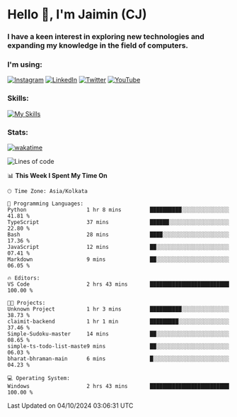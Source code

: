 <h1>Hello 👋, I'm Jaimin (CJ)</h1>
<h3>I have a keen interest in exploring new technologies and expanding my knowledge in the field of computers.</h3>

<h3 align="left"> I'm using: </h3>

[![Instagram](https://img.shields.io/badge/Instagram-%23E4405F.svg?style=for-the-badge&logo=Instagram&logoColor=white)](https://instagram.com/jaimin_chovatia) [![LinkedIn](https://img.shields.io/badge/linkedin-%230077B5.svg?style=for-the-badge&logo=linkedin&logoColor=white)](https://www.linkedin.com/in/jaimin-chovatia-691b8b29a) [![Twitter](https://img.shields.io/badge/Twitter-%231DA1F2.svg?style=for-the-badge&logo=Twitter&logoColor=white)](https://twitter.com/jaimin_chovatia) [![YouTube](https://img.shields.io/badge/YouTube-%23FF0000.svg?style=for-the-badge&logo=YouTube&logoColor=white)](https://youtube.com/@cjcreations5172) 

**<h3 align="left">Skills:</h3>**

[![My Skills](https://skillicons.dev/icons?i=ts,js,java,py,react,nextjs,nodejs,postgres,mongodb,git)](https://skillicons.dev)

<!---
 **<h3 align="left">🏆 Achievements:</h3>**
 [![An image of @jaimin25's Holopin badges, which is a link to view their full Holopin profile](https://holopin.me/jaimin25)](https://holopin.io/@jaimin25)
-->

**<h3 align="left">Stats:</h3>**

[![wakatime](https://wakatime.com/badge/user/b2a7cf30-099b-4a62-be11-c3b7dc700323.svg)](https://wakatime.com/@b2a7cf30-099b-4a62-be11-c3b7dc700323)

<!--START_SECTION:waka-->
![Lines of code](https://img.shields.io/badge/From%20Hello%20World%20I%27ve%20Written-993.2%20thousand%20lines%20of%20code-blue)

📊 **This Week I Spent My Time On** 

```text
🕑︎ Time Zone: Asia/Kolkata

💬 Programming Languages: 
Python                   1 hr 8 mins         ██████████░░░░░░░░░░░░░░░   41.81 % 
TypeScript               37 mins             ██████░░░░░░░░░░░░░░░░░░░   22.80 % 
Bash                     28 mins             ████░░░░░░░░░░░░░░░░░░░░░   17.36 % 
JavaScript               12 mins             ██░░░░░░░░░░░░░░░░░░░░░░░   07.41 % 
Markdown                 9 mins              ██░░░░░░░░░░░░░░░░░░░░░░░   06.05 % 

🔥 Editors: 
VS Code                  2 hrs 43 mins       █████████████████████████   100.00 % 

🐱‍💻 Projects: 
Unknown Project          1 hr 3 mins         ██████████░░░░░░░░░░░░░░░   38.73 % 
claimit-backend          1 hr 1 min          █████████░░░░░░░░░░░░░░░░   37.46 % 
Simple-Sudoku-master     14 mins             ██░░░░░░░░░░░░░░░░░░░░░░░   08.65 % 
simple-ts-todo-list-maste9 mins              ██░░░░░░░░░░░░░░░░░░░░░░░   06.03 % 
bharat-bhraman-main      6 mins              █░░░░░░░░░░░░░░░░░░░░░░░░   04.23 % 

💻 Operating System: 
Windows                  2 hrs 43 mins       █████████████████████████   100.00 % 
```


 Last Updated on 04/10/2024 03:06:31 UTC
<!--END_SECTION:waka-->
